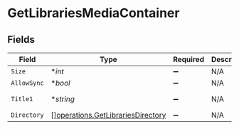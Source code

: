 # GetLibrariesMediaContainer


## Fields

| Field                                                                                  | Type                                                                                   | Required                                                                               | Description                                                                            | Example                                                                                |
| -------------------------------------------------------------------------------------- | -------------------------------------------------------------------------------------- | -------------------------------------------------------------------------------------- | -------------------------------------------------------------------------------------- | -------------------------------------------------------------------------------------- |
| `Size`                                                                                 | **int*                                                                                 | :heavy_minus_sign:                                                                     | N/A                                                                                    | 5                                                                                      |
| `AllowSync`                                                                            | **bool*                                                                                | :heavy_minus_sign:                                                                     | N/A                                                                                    | false                                                                                  |
| `Title1`                                                                               | **string*                                                                              | :heavy_minus_sign:                                                                     | N/A                                                                                    | Plex Library                                                                           |
| `Directory`                                                                            | [][operations.GetLibrariesDirectory](../../models/operations/getlibrariesdirectory.md) | :heavy_minus_sign:                                                                     | N/A                                                                                    |                                                                                        |